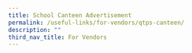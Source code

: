 ```yaml
---
title: School Canteen Advertisement
permalink: /useful-links/for-vendors/qtps-canteen/
description: ""
third_nav_title: For Vendors
---
```

